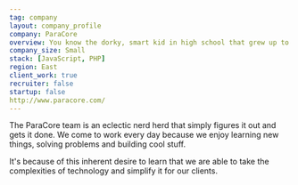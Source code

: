 ```yaml
---
tag: company
layout: company_profile
company: ParaCore
overview: You know the dorky, smart kid in high school that grew up to be super awesome and successful in their 20s? That's us.
company_size: Small
stack: [JavaScript, PHP]
region: East
client_work: true
recruiter: false
startup: false
http://www.paracore.com/
---
```


The ParaCore team is an eclectic nerd herd that simply figures it out and gets it done. We come to work every day because we enjoy learning new things, solving problems and building cool stuff.

It's because of this inherent desire to learn that we are able to take the complexities of technology and simplify it for our clients.